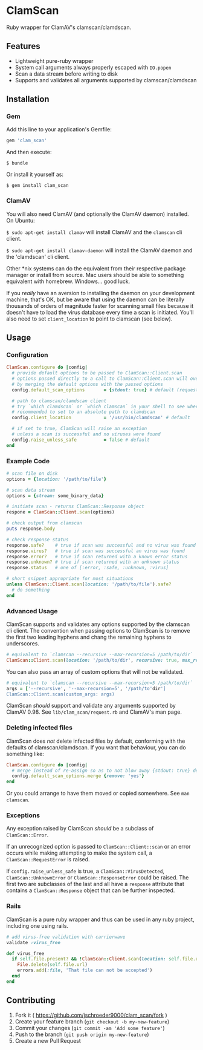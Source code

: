 # ClamScan

Ruby wrapper for ClamAV's clamscan/clamdscan.

## Features

* Lightweight pure-ruby wrapper
* System call arguments always properly escaped with `IO.popen`
* Scan a data stream before writing to disk
* Supports and validates all arguments supported by clamscan/clamdscan

## Installation

### Gem

Add this line to your application's Gemfile:

```ruby
gem 'clam_scan'
```

And then execute:

    $ bundle

Or install it yourself as:

    $ gem install clam_scan

### ClamAV

You will also need ClamAV (and optionally the ClamAV daemon) installed.  On Ubuntu:

`$ sudo apt-get install clamav` will install ClamAV and the `clamscan` cli client.

`$ sudo apt-get install clamav-daemon` will install the ClamAV daemon and the 'clamdscan' cli client.

Other *nix systems can do the equivalent from their respective package manager or install from source.  Mac users should be able to something equivalent with homebrew.  Windows... good luck.

If you _really_ have an aversion to installing the daemon on your development machine, that's OK, but be aware that using the daemon can be literally thousands of orders of magnitude faster for scanning small files because it doesn't have to load the virus database every time a scan is initiated.  You'll also need to set `client_location` to point to clamscan (see below).

## Usage

### Configuration

```ruby
ClamScan.configure do |config|
  # provide default options to be passed to ClamScan::Client.scan
  # options passed directly to a call to ClamScan::Client.scan will override these
  # by merging the default options with the passed options
  config.default_scan_options       = {stdout: true} # default (request all output to be sent to STDOUT so it can be captured)

  # path to clamscan/clamdscan client
  # try `which clamdscan` or `which clamscan` in your shell to see where you should point this to
  # recommended to set to an absolute path to clamdscan
  config.client_location            = '/usr/bin/clamdscan' # default

  # if set to true, ClamScan will raise an exception
  # unless a scan is successful and no viruses were found
  config.raise_unless_safe          = false # default
end
```

### Example Code

```ruby
# scan file on disk
options = {location: '/path/to/file'}

# scan data stream
options = {stream: some_binary_data}

# initiate scan - returns ClamScan::Response object
respone = ClamScan::Client.scan(options)

# check output from clamscan
puts response.body

# check response status
response.safe?    # true if scan was successful and no virus was found
response.virus?   # true if scan was successful an virus was found
response.error?   # true if scan returned with a known error status
response.unknown? # true if scan returned with an unknown status
response.status   # one of [:error, :safe, :unknown, :virus]

# short snippet appropriate for most situations
unless ClamScan::Client.scan(location: '/path/to/file').safe?
  # do something
end
```

### Advanced Usage

ClamScan supports and validates any options supported by the clamscan cli client.  The convention when passing options to ClamScan is to remove the first two leading hyphens and chang the remaining hyphens to underscores.

```ruby
# equivalent to `clamscan --recursive --max-recursion=5 /path/to/dir`
ClamScan::Client.scan(location: '/path/to/dir', recursive: true, max_recursion: 5)
```

You can also pass an array of custom options that will not be validated.

```ruby
# equivalent to `clamscan --recursive --max-recursion=5 /path/to/dir`
args = ['--recursive', '--max-recursion=5', '/path/to'dir']
ClamScan::Client.scan(custom_args: args)
```

ClamScan _should_ support and validate any arguments supported by ClamAV 0.98.  See `lib/clam_scan/request.rb` and ClamAV's man page.

### Deleting infected files

ClamScan does _not_ delete infected files by default, conforming with the defaults of clamscan/clamdscan.  If you want that behaviour, you can do something like:

```ruby
ClamScan.configure do |config|
  # merge instead of re-assign so as to not blow away {stdout: true} default
  config.default_scan_options.merge {remove: 'yes'}
end
```

Or you could arrange to have them moved or copied somewhere.  See `man clamscan`.

### Exceptions

Any exception raised by ClamScan _should_ be a subclass of `ClamScan::Error`.

If an unrecognized option is passed to `ClamScan::Client::scan` or an error occurs while making attempting to make the system call, a `ClamScan::RequestError` is raised.

If `config.raise_unless_safe` is true, a `ClamScan::VirusDetected`, `ClamScan::UnknownError` or `ClamScan::ResponseError` could be raised.  The first two are subclasses of the last and all have a `response` attribute that contains a `ClamScan::Response` object that can be further inspected.

### Rails

ClamScan is a pure ruby wrapper and thus can be used in any ruby project, including one using rails.

```ruby
# add virus-free validation with carrierwave
validate :virus_free

def virus_free
  if self.file.present? && !ClamScan::Client.scan(location: self.file.url).safe?
    File.delete(self.file.url)
    errors.add(:file, 'That file can not be accepted')
  end
end
```

## Contributing

1. Fork it ( https://github.com/jschroeder9000/clam_scan/fork )
2. Create your feature branch (`git checkout -b my-new-feature`)
3. Commit your changes (`git commit -am 'Add some feature'`)
4. Push to the branch (`git push origin my-new-feature`)
5. Create a new Pull Request

